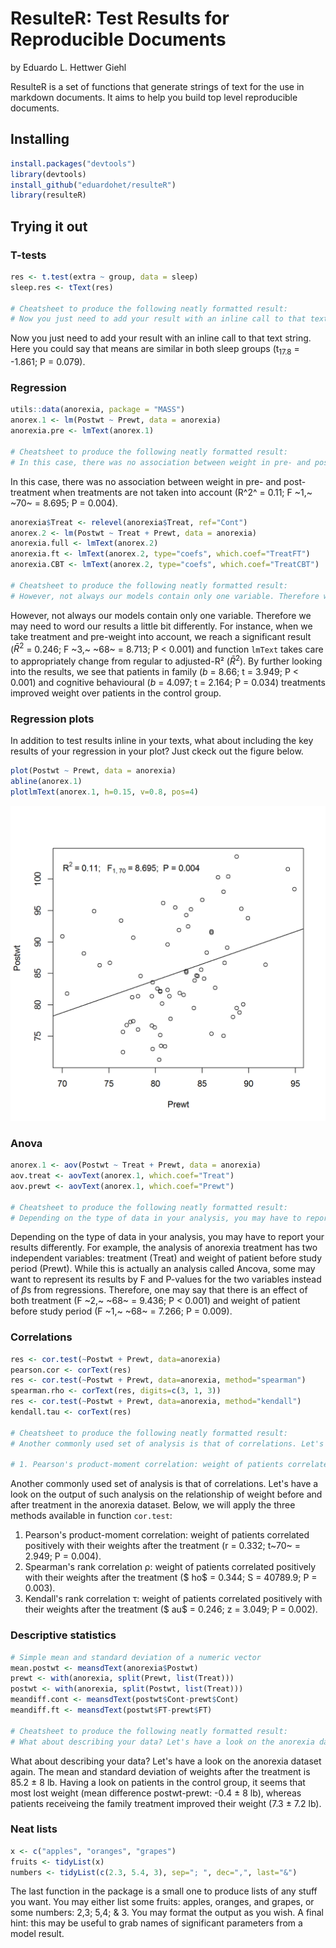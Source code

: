 # ResulteR: Test Results for Reproducible Documents
by Eduardo L. Hettwer Giehl

ResulteR is a set of functions that generate strings of text for the use in markdown documents. It aims to help you build top level reproducible documents.

## Installing


```r
install.packages("devtools")
library(devtools)
install_github("eduardohet/resulteR")
library(resulteR)
```

## Trying it out

### T-tests

```r
res <- t.test(extra ~ group, data = sleep)
sleep.res <- tText(res)

# Cheatsheet to produce the following neatly formatted result: 
# Now you just need to add your result with an inline call to that text string. Here you could say that means are similar in both sleep groups (`r sleep.res`).
```
Now you just need to add your result with an inline call to that text string. Here you could say that means are similar in both sleep groups (t<sub>17.8</sub> = -1.861; P = 0.079).

### Regression

```r
utils::data(anorexia, package = "MASS")
anorex.1 <- lm(Postwt ~ Prewt, data = anorexia)
anorexia.pre <- lmText(anorex.1)

# Cheatsheet to produce the following neatly formatted result: 
# In this case, there was no association between weight in pre- and post-treatment when treatments are not taken into account (`r anorexia.pre`).
```
In this case, there was no association between weight in pre- and post-treatment when treatments are not taken into account (R^2^ = 0.11; F ~1,~ ~70~ = 8.695; P = 0.004). 


```r
anorexia$Treat <- relevel(anorexia$Treat, ref="Cont")
anorex.2 <- lm(Postwt ~ Treat + Prewt, data = anorexia)
anorexia.full <- lmText(anorex.2)
anorexia.ft <- lmText(anorex.2, type="coefs", which.coef="TreatFT")
anorexia.CBT <- lmText(anorex.2, type="coefs", which.coef="TreatCBT")

# Cheatsheet to produce the following neatly formatted result:
# However, not always our models contain only one variable. Therefore we may need to word our results a little bit  differently. For instance, when we take treatment and pre-weight into account, we reach a significant result (`r anorexia.full`) and function `lmText` takes care to appropriately change from regular to adjusted-R² ($\\bar{R}^{2}$). By further looking into the results, we see that patients in family (`r anorexia.ft`) and cognitive  behavioural (`r anorexia.CBT`) treatments improved weight over patients in the control group.
```
However, not always our models contain only one variable. Therefore we may need to word our results a little bit differently. For instance, when we take treatment and pre-weight into account, we reach a significant result ($\bar{R}^{2}$ = 0.246; F ~3,~ ~68~ = 8.713; P < 0.001) and function `lmText` takes care to appropriately change from regular to adjusted-R² ($\bar{R}^{2}$). By further looking into the results, we see that patients in family (*b* = 8.66; t = 3.949; P < 0.001) and cognitive behavioural (*b* = 4.097; t = 2.164; P = 0.034) treatments improved weight over patients in the control group.

### Regression plots

In addition to test results inline in your texts, what about including the key results of your regression in your plot? Just ckeck out the figure below. 

```r
plot(Postwt ~ Prewt, data = anorexia)
abline(anorex.1)
plotlmText(anorex.1, h=0.15, v=0.8, pos=4)
```

![plot of chunk reg.plot](figure/reg.plot-1.png)


### Anova

```r
anorex.1 <- aov(Postwt ~ Treat + Prewt, data = anorexia)
aov.treat <- aovText(anorex.1, which.coef="Treat")
aov.prewt <- aovText(anorex.1, which.coef="Prewt")

# Cheatsheet to produce the following neatly formatted result:
# Depending on the type of data in your analysis, you may have to report your results differently. For example, the analysis of anorexia treatment has two independent variables: treatment (Treat) and weight of patient before study period (Prewt). While this is actually an analysis called Ancova, some may want to represent its results by F and P-values for the two variables instead of betas from regressions. Therefore, one may say that there is an effect of both treatment (`r aov.treat`) and weight of patient before study period (`r aov.prewt`).
```
Depending on the type of data in your analysis, you may have to report your results differently. For example, the analysis of anorexia treatment has two independent variables: treatment (Treat) and weight of patient before study period (Prewt). While this is actually an analysis called Ancova, some may want to represent its results by F and P-values for the two variables instead of $\beta$s from regressions. Therefore, one may say that there is an effect of both treatment (F ~2,~ ~68~ = 9.436; P < 0.001) and weight of patient before study period (F ~1,~ ~68~ = 7.266; P = 0.009).

### Correlations

```r
res <- cor.test(~Postwt + Prewt, data=anorexia)
pearson.cor <- corText(res)
res <- cor.test(~Postwt + Prewt, data=anorexia, method="spearman")
spearman.rho <- corText(res, digits=c(3, 1, 3))
res <- cor.test(~Postwt + Prewt, data=anorexia, method="kendall")
kendall.tau <- corText(res)

# Cheatsheet to produce the following neatly formatted result:
# Another commonly used set of analysis is that of correlations. Let's have a look on the output of such analysis on the relationship of weight before and after treatment in the anorexia dataset. Below, we will apply the three methods available in function `cor.test`:

# 1. Pearson's product-moment correlation: weight of patients correlated positively with their weights after the treatment (`r pearson.cor`)...
```
Another commonly used set of analysis is that of correlations. Let's have a look on the output of such analysis on the relationship of weight before and after treatment in the anorexia dataset. Below, we will apply the three methods available in function `cor.test`:

1. Pearson's product-moment correlation: weight of patients correlated positively with their weights after the treatment (r = 0.332; t~70~ = 2.949; P = 0.004).
2. Spearman's rank correlation &rho;: weight of patients correlated positively with their weights after the treatment ($
ho$ = 0.344; S = 40789.9; P = 0.003).
3. Kendall's rank correlation &tau;: weight of patients correlated positively with their weights after the treatment ($	au$ = 0.246; z = 3.049; P = 0.002).

### Descriptive statistics

```r
# Simple mean and standard deviation of a numeric vector
mean.postwt <- meansdText(anorexia$Postwt)
prewt <- with(anorexia, split(Prewt, list(Treat)))
postwt <- with(anorexia, split(Postwt, list(Treat)))
meandiff.cont <- meansdText(postwt$Cont-prewt$Cont)
meandiff.ft <- meansdText(postwt$FT-prewt$FT)

# Cheatsheet to produce the following neatly formatted result:
# What about describing your data? Let's have a look on the anorexia dataset again. The mean and standard deviation of weights after the treatment is `r mean.postwt` lb. Having a look on patients in the control group, it seems that most lost weight (mean difference postwt-prewt: `r meandiff.cont` lb), whereas patients receiveing the family treatment improved their weight (`r meandiff.ft` lb).
```
What about describing your data? Let's have a look on the anorexia dataset again. The mean and standard deviation of weights after the treatment is 85.2 $\pm$ 8 lb. Having a look on patients in the control group, it seems that most lost weight (mean difference postwt-prewt: -0.4 $\pm$ 8 lb), whereas patients receiveing the family treatment improved their weight (7.3 $\pm$ 7.2 lb).

### Neat lists 

```r
x <- c("apples", "oranges", "grapes")
fruits <- tidyList(x)
numbers <- tidyList(c(2.3, 5.4, 3), sep="; ", dec=",", last="&")
```
The last function in the package is a small one to produce lists of any stuff you want. You may either list some fruits: apples, oranges, and grapes, or some numbers: 2,3;  5,4;  & 3. You may format the output as you wish. A final hint: this may be useful to grab names of significant parameters from a model result.
